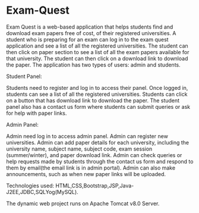 # Exam-Quest

Exam Quest is a web-based application that helps students find and download exam papers free of cost, of their registered universities.
A student who is preparing for an exam can log in to the exam quest application and see a list of all the registered universities. 
The student can then click on paper section to see a list of all the exam papers available for that university. 
The student can then click on a download link to download the paper.
The application has two types of users:  admin and students.

Student Panel:

Students need to register and log in to access their panel.
Once logged in, students can see a list of all the registered universities.
Students can click on a button that has download link to download the paper.
The student panel also has a contact us form where students can submit queries or ask for help with paper links.

Admin Panel:

Admin need  log in to access admin panel. 
Admin can register new universities.
Admin can add paper details for each university, including the university name, subject name, subject code, exam session (summer/winter), and paper download link.
Admin can check queries or help requests made by students through the contact us form and respond to them by email(the email link is in admin portal).
Admin can also make announcements, such as when new paper links will be uploaded.

Technologies used: HTML,CSS,Bootstrap,JSP,Java-J2EE,JDBC,SQLYog(MySQL).

The dynamic web project runs on Apache Tomcat v8.0 Server.


